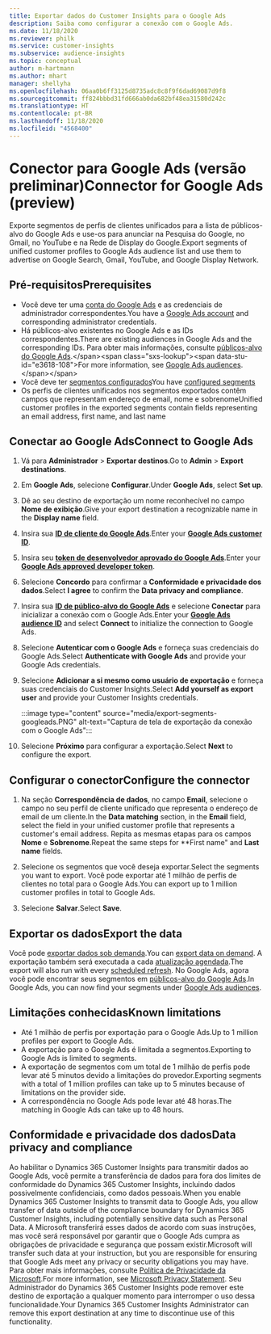 ```yaml
---
title: Exportar dados do Customer Insights para o Google Ads
description: Saiba como configurar a conexão com o Google Ads.
ms.date: 11/18/2020
ms.reviewer: philk
ms.service: customer-insights
ms.subservice: audience-insights
ms.topic: conceptual
author: m-hartmann
ms.author: mhart
manager: shellyha
ms.openlocfilehash: 06aa0b6ff3125d8735adc8c8f9f6dad69087d9f8
ms.sourcegitcommit: ff824bbbd31fd666ab0da682bf48ea31580d242c
ms.translationtype: HT
ms.contentlocale: pt-BR
ms.lasthandoff: 11/18/2020
ms.locfileid: "4568400"
---
```

# <a name="connector-for-google-ads-preview"></a><span data-ttu-id="e3618-103">Conector para Google Ads (versão preliminar)</span><span class="sxs-lookup"><span data-stu-id="e3618-103">Connector for Google Ads (preview)</span></span>

<span data-ttu-id="e3618-104">Exporte segmentos de perfis de clientes unificados para a lista de públicos-alvo do Google Ads e use-os para anunciar na Pesquisa do Google, no Gmail, no YouTube e na Rede de Display do Google.</span><span class="sxs-lookup"><span data-stu-id="e3618-104">Export segments of unified customer profiles to Google Ads audience list and use them to advertise on Google Search, Gmail, YouTube, and Google Display Network.</span></span> 

## <a name="prerequisites"></a><span data-ttu-id="e3618-105">Pré-requisitos</span><span class="sxs-lookup"><span data-stu-id="e3618-105">Prerequisites</span></span>

-   <span data-ttu-id="e3618-106">Você deve ter uma [conta do Google Ads](https://ads.google.com/) e as credenciais de administrador correspondentes.</span><span class="sxs-lookup"><span data-stu-id="e3618-106">You have a [Google Ads account](https://ads.google.com/) and corresponding administrator credentials.</span></span>
-   <span data-ttu-id="e3618-107">Há públicos-alvo existentes no Google Ads e as IDs correspondentes.</span><span class="sxs-lookup"><span data-stu-id="e3618-107">There are existing audiences in Google Ads and the corresponding IDs.</span></span> <span data-ttu-id="e3618-108">Para obter mais informações, consulte [públicos-alvo do Google Ads](https://support.google.com/google-ads/answer/7558048?hl=en#:~:text=Audience%20lists%20is%20a%20section,Display%20Network%20through%20remarketing%20campaigns.).</span><span class="sxs-lookup"><span data-stu-id="e3618-108">For more information, see [Google Ads audiences](https://support.google.com/google-ads/answer/7558048?hl=en#:~:text=Audience%20lists%20is%20a%20section,Display%20Network%20through%20remarketing%20campaigns.).</span></span>
-   <span data-ttu-id="e3618-109">Você deve ter [segmentos configurados](segments.md)</span><span class="sxs-lookup"><span data-stu-id="e3618-109">You have [configured segments](segments.md)</span></span>
-   <span data-ttu-id="e3618-110">Os perfis de clientes unificados nos segmentos exportados contêm campos que representam endereço de email, nome e sobrenome</span><span class="sxs-lookup"><span data-stu-id="e3618-110">Unified customer profiles in the exported segments contain fields representing an email address, first name, and last name</span></span>

## <a name="connect-to-google-ads"></a><span data-ttu-id="e3618-111">Conectar ao Google Ads</span><span class="sxs-lookup"><span data-stu-id="e3618-111">Connect to Google Ads</span></span>

1. <span data-ttu-id="e3618-112">Vá para **Administrador** > **Exportar destinos**.</span><span class="sxs-lookup"><span data-stu-id="e3618-112">Go to **Admin** > **Export destinations**.</span></span>

1. <span data-ttu-id="e3618-113">Em **Google Ads**, selecione **Configurar**.</span><span class="sxs-lookup"><span data-stu-id="e3618-113">Under **Google Ads**, select **Set up**.</span></span>

1. <span data-ttu-id="e3618-114">Dê ao seu destino de exportação um nome reconhecível no campo **Nome de exibição**.</span><span class="sxs-lookup"><span data-stu-id="e3618-114">Give your export destination a recognizable name in the **Display name** field.</span></span>

1. <span data-ttu-id="e3618-115">Insira sua **[ID de cliente do Google Ads](https://support.google.com/google-ads/answer/1704344)**.</span><span class="sxs-lookup"><span data-stu-id="e3618-115">Enter your **[Google Ads customer ID](https://support.google.com/google-ads/answer/1704344)**.</span></span>

1. <span data-ttu-id="e3618-116">Insira seu **[token de desenvolvedor aprovado do Google Ads](https://developers.google.com/google-ads/api/docs/first-call/dev-token)**.</span><span class="sxs-lookup"><span data-stu-id="e3618-116">Enter your **[Google Ads approved developer token](https://developers.google.com/google-ads/api/docs/first-call/dev-token)**.</span></span>

1. <span data-ttu-id="e3618-117">Selecione **Concordo** para confirmar a **Conformidade e privacidade dos dados**.</span><span class="sxs-lookup"><span data-stu-id="e3618-117">Select **I agree** to confirm the **Data privacy and compliance**.</span></span>

1. <span data-ttu-id="e3618-118">Insira sua **[ID de público-alvo do Google Ads](https://support.google.com/google-ads/answer/7558048?hl=en#:~:text=Audience%20lists%20is%20a%20section,Display%20Network%20through%20remarketing%20campaigns.)** e selecione **Conectar** para inicializar a conexão com o Google Ads.</span><span class="sxs-lookup"><span data-stu-id="e3618-118">Enter your **[Google Ads audience ID](https://support.google.com/google-ads/answer/7558048?hl=en#:~:text=Audience%20lists%20is%20a%20section,Display%20Network%20through%20remarketing%20campaigns.)** and select **Connect** to initialize the connection to Google Ads.</span></span>

1. <span data-ttu-id="e3618-119">Selecione **Autenticar com o Google Ads** e forneça suas credenciais do Google Ads.</span><span class="sxs-lookup"><span data-stu-id="e3618-119">Select **Authenticate with Google Ads** and provide your Google Ads credentials.</span></span>

1. <span data-ttu-id="e3618-120">Selecione **Adicionar a si mesmo como usuário de exportação** e forneça suas credenciais do Customer Insights.</span><span class="sxs-lookup"><span data-stu-id="e3618-120">Select **Add yourself as export user** and provide your Customer Insights credentials.</span></span>

   :::image type="content" source="media/export-segments-googleads.PNG" alt-text="Captura de tela de exportação da conexão com o Google Ads":::

1. <span data-ttu-id="e3618-122">Selecione **Próximo** para configurar a exportação.</span><span class="sxs-lookup"><span data-stu-id="e3618-122">Select **Next** to configure the export.</span></span>

## <a name="configure-the-connector"></a><span data-ttu-id="e3618-123">Configurar o conector</span><span class="sxs-lookup"><span data-stu-id="e3618-123">Configure the connector</span></span>

1. <span data-ttu-id="e3618-124">Na seção **Correspondência de dados**, no campo **Email**, selecione o campo no seu perfil de cliente unificado que representa o endereço de email de um cliente.</span><span class="sxs-lookup"><span data-stu-id="e3618-124">In the **Data matching** section, in the **Email** field, select the field in your unified customer profile that represents a customer's email address.</span></span> <span data-ttu-id="e3618-125">Repita as mesmas etapas para os campos **Nome** e **Sobrenome**.</span><span class="sxs-lookup"><span data-stu-id="e3618-125">Repeat the same steps for \*\*First name" and **Last name** fields.</span></span>

1. <span data-ttu-id="e3618-126">Selecione os segmentos que você deseja exportar.</span><span class="sxs-lookup"><span data-stu-id="e3618-126">Select the segments you want to export.</span></span> <span data-ttu-id="e3618-127">Você pode exportar até 1 milhão de perfis de clientes no total para o Google Ads.</span><span class="sxs-lookup"><span data-stu-id="e3618-127">You can export up to 1 million customer profiles in total to Google Ads.</span></span>

1. <span data-ttu-id="e3618-128">Selecione **Salvar**.</span><span class="sxs-lookup"><span data-stu-id="e3618-128">Select **Save**.</span></span>

## <a name="export-the-data"></a><span data-ttu-id="e3618-129">Exportar os dados</span><span class="sxs-lookup"><span data-stu-id="e3618-129">Export the data</span></span>

<span data-ttu-id="e3618-130">Você pode [exportar dados sob demanda](export-destinations.md).</span><span class="sxs-lookup"><span data-stu-id="e3618-130">You can [export data on demand](export-destinations.md).</span></span> <span data-ttu-id="e3618-131">A exportação também será executada a cada [atualização agendada](system.md#schedule-tab).</span><span class="sxs-lookup"><span data-stu-id="e3618-131">The export will also run with every [scheduled refresh](system.md#schedule-tab).</span></span> <span data-ttu-id="e3618-132">No Google Ads, agora você pode encontrar seus segmentos em [públicos-alvo do Google Ads](https://support.google.com/google-ads/answer/7558048?hl=en/).</span><span class="sxs-lookup"><span data-stu-id="e3618-132">In Google Ads, you can now find your segments under [Google Ads audiences](https://support.google.com/google-ads/answer/7558048?hl=en/).</span></span>

## <a name="known-limitations"></a><span data-ttu-id="e3618-133">Limitações conhecidas</span><span class="sxs-lookup"><span data-stu-id="e3618-133">Known limitations</span></span>

- <span data-ttu-id="e3618-134">Até 1 milhão de perfis por exportação para o Google Ads.</span><span class="sxs-lookup"><span data-stu-id="e3618-134">Up to 1 million profiles per export to Google Ads.</span></span>
- <span data-ttu-id="e3618-135">A exportação para o Google Ads é limitada a segmentos.</span><span class="sxs-lookup"><span data-stu-id="e3618-135">Exporting to Google Ads is limited to segments.</span></span>
- <span data-ttu-id="e3618-136">A exportação de segmentos com um total de 1 milhão de perfis pode levar até 5 minutos devido a limitações do provedor.</span><span class="sxs-lookup"><span data-stu-id="e3618-136">Exporting segments with a total of 1 million profiles can take up to 5 minutes because of limitations on the provider side.</span></span> 
- <span data-ttu-id="e3618-137">A correspondência no Google Ads pode levar até 48 horas.</span><span class="sxs-lookup"><span data-stu-id="e3618-137">The matching in Google Ads can take up to 48 hours.</span></span>

## <a name="data-privacy-and-compliance"></a><span data-ttu-id="e3618-138">Conformidade e privacidade dos dados</span><span class="sxs-lookup"><span data-stu-id="e3618-138">Data privacy and compliance</span></span>

<span data-ttu-id="e3618-139">Ao habilitar o Dynamics 365 Customer Insights para transmitir dados ao Google Ads, você permite a transferência de dados para fora dos limites de conformidade do Dynamics 365 Customer Insights, incluindo dados possivelmente confidenciais, como dados pessoais.</span><span class="sxs-lookup"><span data-stu-id="e3618-139">When you enable Dynamics 365 Customer Insights to transmit data to Google Ads, you allow transfer of data outside of the compliance boundary for Dynamics 365 Customer Insights, including potentially sensitive data such as Personal Data.</span></span> <span data-ttu-id="e3618-140">A Microsoft transferirá esses dados de acordo com suas instruções, mas você será responsável por garantir que o Google Ads cumpra as obrigações de privacidade e segurança que possam existir.</span><span class="sxs-lookup"><span data-stu-id="e3618-140">Microsoft will transfer such data at your instruction, but you are responsible for ensuring that Google Ads meet any privacy or security obligations you may have.</span></span> <span data-ttu-id="e3618-141">Para obter mais informações, consulte [Política de Privacidade da Microsoft](https://go.microsoft.com/fwlink/?linkid=396732).</span><span class="sxs-lookup"><span data-stu-id="e3618-141">For more information, see [Microsoft Privacy Statement](https://go.microsoft.com/fwlink/?linkid=396732).</span></span>
<span data-ttu-id="e3618-142">Seu Administrador do Dynamics 365 Customer Insights pode remover este destino de exportação a qualquer momento para interromper o uso dessa funcionalidade.</span><span class="sxs-lookup"><span data-stu-id="e3618-142">Your Dynamics 365 Customer Insights Administrator can remove this export destination at any time to discontinue use of this functionality.</span></span>
